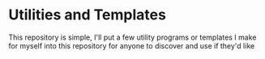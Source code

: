 # Utilities and Templates
This repository is simple, I'll put a few utility programs or templates I make for myself into this repository for anyone to discover and use if they'd like
